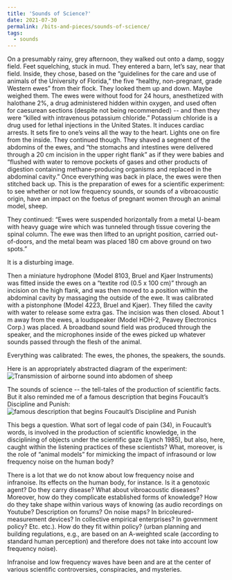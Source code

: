```yaml
---
title: 'Sounds of Science?'
date: 2021-07-30
permalink: /bits-and-pieces/sounds-of-science/
tags:
  - sounds
---
```


On a presumably rainy, grey afternoon, they walked out onto a damp, soggy field. Feet squelching, stuck in mud. They entered a barn, let’s say, near that field. Inside, they chose, based on the “guidelines for the care and use of animals of the University of Florida,” the five “healthy, non-pregnant, grade Western ewes” from their flock. They looked them up and down. Maybe weighed them. The ewes were without food for 24 hours, anesthetized with halothane 2%, a drug administered hidden within oxygen, and used often for caesurean sections (despite not being recommended) -- and then they were “killed with intravenous potassium chloride.” Potassium chloride is a drug used for lethal injections in the United States. It induces cardiac arrests. It sets fire to one’s veins all the way to the heart. Lights one on fire from the inside. They continued though. They shaved a segment of the abdomins of the ewes, and “the stomachs and intestines were delivered through a 20 cm incision in the upper right flank” as if they were babies and “flushed with water to remove pockets of gases and other products of digestion containing methane-producing organisms and replaced in the abdominal cavity.” Once everything was back in place, the ewes were then stitched back up. This is the preparation of ewes for a scientific experiment: to see whether or not low frequency sounds, or sounds of a vibroacoustic origin, have an impact on the foetus of pregnant women through an animal model, sheep.

They continued: “Ewes were suspended horizontally from a metal U-beam with heavy guage wire which was tunneled through tissue covering the spinal column. The ewe was then lifted to an upright position, carried out-of-doors, and the metal beam was placed 180 cm above ground on two spots.”

It is a disturbing image.

Then a miniature hydrophone (Model 8103, Bruel and Kjaer Instruments) was fitted inside the ewes on a “textite rod (0.5 x 100 cm)” through an incision on the high flank, and was then moved to a position within the abdominal cavity by massaging the outside of the ewe. It was calibrated with a pistonphone (Model 4223, Bruel and Kjaer). They filled the cavity with water to release some extra gas. The incision was then closed. About 1 m away from the ewes, a loudspeaker (Model HDH-2, Peavey Electronics Corp.) was placed. A broadband sound field was produced through the speaker, and the microphones inside of the ewes picked up whatever sounds passed through the flesh of the animal.

Everything was calibrated: The ewes, the phones, the speakers, the sounds.

Here is an appropriately abstracted diagram of the experiment:\
![Transmission of airborne sound into abdomen of sheep](https://brettmommersteeg.github.io\images\sounds-science-1.png)

The sounds of science -- the tell-tales of the production of scientific facts. But it also reminded me of a famous description that begins Foucault’s Discipline and Punish:\
![famous description that begins Foucault’s Discipline and Punish](https://brettmommersteeg.github.io\images\sounds-science-2.png)

This begs a question. What sort of legal code of pain (34), in Foucault’s words, is involved in the production of scientific knowledge, in the disciplining of objects under the scientific gaze (Lynch 1985), but also, here, caught within the listening practices of these scientists? What, moreover, is the role of “animal models” for mimicking the impact of infrasound or low frequency noise on the human body?

There is a lot that we do not know about low frequency noise and infranoise. Its effects on the human body, for instance. Is it a genotoxic agent? Do they carry disease? What about vibroacoustic diseases? Moreover, how do they complicate established forms of knowledge? How do they take shape within various ways of knowing (as audio recordings on Youtube? Description on forums? On noise maps? In bricoleured-measurement devices? In collective empirical enterprises? In government policy? Etc. etc.). How do they fit within policy? (urban planning and building regulations, e.g., are based on an A-weighted scale (according to standard human perception) and therefore does not take into account low frequency noise).

Infranoise and low frequency waves have been and are at the center of various scientific controversies, conspiracies, and mysteries.